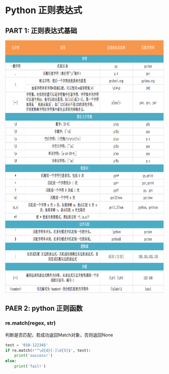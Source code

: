# Python 正则表达式

## PART 1: 正则表达式基础

<img src="regex.png" alt="REGEX"
	title="regex expression" width="800" height="800" />

## PAER 2: python 正则函数

### re.match(regex, str)
判断是否匹配，若成功返回Match对象，否则返回None
```python
test = '010-122345'
if re.match(r'^\d{d}[-]\d{5}$', test):
    print('success!')
else:
    print('fail!')
```

